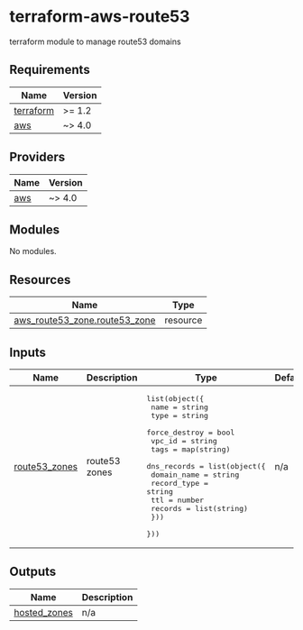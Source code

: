 # terraform-aws-route53

terraform module to manage route53 domains
<!-- BEGIN_TF_DOCS -->
## Requirements

| Name | Version |
|------|---------|
| <a name="requirement_terraform"></a> [terraform](#requirement\_terraform) | >= 1.2 |
| <a name="requirement_aws"></a> [aws](#requirement\_aws) | ~> 4.0 |

## Providers

| Name | Version |
|------|---------|
| <a name="provider_aws"></a> [aws](#provider\_aws) | ~> 4.0 |

## Modules

No modules.

## Resources

| Name | Type |
|------|------|
| [aws_route53_zone.route53_zone](https://registry.terraform.io/providers/hashicorp/aws/latest/docs/resources/route53_zone) | resource |

## Inputs

| Name | Description | Type | Default | Required |
|------|-------------|------|---------|:--------:|
| <a name="input_route53_zones"></a> [route53\_zones](#input\_route53\_zones) | route53 zones | <pre>list(object({<br>    name          = string<br>    type          = string<br>    force_destroy = bool<br>    vpc_id        = string<br>    tags          = map(string)<br>    dns_records = list(object({<br>      domain_name = string<br>      record_type = string<br>      ttl         = number<br>      records     = list(string)<br>    }))<br>  }))</pre> | n/a | yes |

## Outputs

| Name | Description |
|------|-------------|
| <a name="output_hosted_zones"></a> [hosted\_zones](#output\_hosted\_zones) | n/a |
<!-- END_TF_DOCS -->